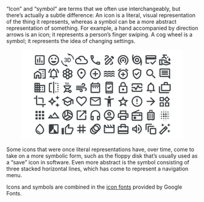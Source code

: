 “Icon” and “symbol” are terms that we often use interchangeably, but there’s actually a subtle difference: An icon is a literal, visual representation of the thing it represents, whereas a symbol can be a more abstract representation of something. For example, a hand accompanied by direction arrows is an icon; it represents a person’s finger swiping. A cog wheel is a symbol; it represents the idea of changing settings.

<figure>

![INSERT_ALT](images/thumbnail.svg)

</figure>

Some icons that were once literal representations have, over time, come to take on a more symbolic form, such as the floppy disk that’s usually used as a “save” icon in software. Even more abstract is the symbol consisting of three stacked horizontal lines, which has come to represent a navigation menu.

Icons and symbols are combined in the [icon fonts](/glossary/icon_font) provided by Google Fonts.
